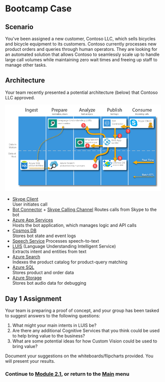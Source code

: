 # Bootcamp Case

## Scenario

You've been assigned a new customer, Contoso LLC, which sells bicycles and bicycle equipment to its customers. Contoso currently processes new product orders and queries through human operators. They are looking for an automated solution that allows Contoso to seamlessly scale up to handle large call volumes while maintaining zero wait times and freeing up staff to manage other tasks.

## Architecture

Your team recently presented a potential architecture (below) that Contoso LLC approved.

![architecture](./resources/assets/arch.png)

* [Skype Client](https://www.skype.com/)  
User initiates call
* [Bot Connector](https://dev.botframework.com/) + [Skype Calling Channel](https://dev.skype.com/bots)
Routes calls from Skype to the bot
* [Azure App Services](https://docs.microsoft.com/en-us/azure/app-service/)  
Hosts the bot application, which manages logic and API calls
* [Cosmos DB](https://docs.microsoft.com/en-us/azure/cosmos-db/)  
Stores bot state and event logs
* [Speech Service](https://docs.microsoft.com/en-us/azure/cognitive-services/speech/home)
Processes speech-to-text
* [LUIS](https://docs.microsoft.com/en-us/azure/cognitive-services/LUIS/Home)  (Language Understanding Intelligent Service)  
Extracts intent and entities from text
* [Azure Search](https://docs.microsoft.com/en-us/azure/search/)  
Indexes the product catalog for product-query matching
* [Azure SQL](https://docs.microsoft.com/en-us/azure/sql-database/)  
Stores product and order data
* [Azure Storage](https://docs.microsoft.com/en-us/azure/storage/)  
Stores bot audio data for debugging

## Day 1 Assignment

Your team is preparing a proof of concept, and your group has been tasked to suggest answers to the following questions:

1. What might your main intents in LUIS be?  
2. Are there any additional Cognitive Services that you think could be used to help bring value to the business?
3. What are some potential ideas for how Custom Vision could be used to bring value?

Document your suggestions on the whiteboards/flipcharts provided. You will present your results.

### Continue to [Module 2.1](../lab02.1-azure_search/0_README.md), or return to the [Main](../../README.md) menu
